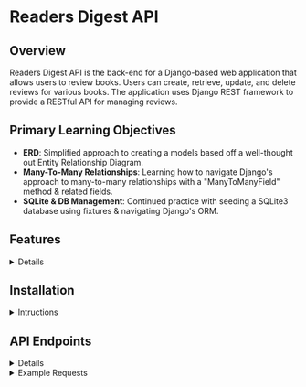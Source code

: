 # Readers Digest API

## Overview

Readers Digest API is the back-end for a Django-based web application that allows users to review books. Users can create, retrieve, update, and delete reviews for various books. The application uses Django REST framework to provide a RESTful API for managing reviews.

## Primary Learning Objectives

- **ERD**: Simplified approach to creating a models based off a well-thought out Entity Relationship Diagram.
- **Many-To-Many Relationships**: Learning how to navigate Django's approach to many-to-many relationships with a "ManyToManyField" method & related fields. 
- **SQLite & DB Management**: Continued practice with seeding a SQLite3 database using fixtures & navigating Django's ORM.

## Features

<details>
    
- **User Authentication**: Secure user authentication and authorization.
- **Book Details**: Users can create, read, update and delete books they want to keep track of.
- **Book Reviews**: Users can create, read, update, and delete reviews for books.
- **CORS Support**: Configured to handle Cross-Origin Resource Sharing (CORS) for frontend integration.
</details>

## Installation
<details>
<summary>Intructions</summary>

1. **Clone the repository**:
    ```sh
    git clone https://github.com/yourusername/readers-digest.git
    cd readers-digest
    ```

2. **Create a virtual environment**:
    ```sh
    pipenv shell
    ```

3. **Install dependencies**:
    ```sh
    pip install
    ```

4. **Apply migrations**:
    ```sh
    python manage.py migrate
    ```

6. **Run the development server**:
    ```sh
    python manage.py runserver
    ```
</details>

## API Endpoints

<details>
<summary>Details</summary>

### Authentication

- **Login**: `/digestapi/auth/login/`
- **Logout**: `/digestapi/auth/logout/`

### Reviews

- **List Reviews**: `GET /digestapi/reviews/`
- **Create Review**: `POST /digestapi/reviews/`
- **Retrieve Review**: `GET /digestapi/reviews/{id}/`
- **Update Review**: `PUT /digestapi/reviews/{id}/`
- **Delete Review**: `DELETE /digestapi/reviews/{id}/`

</details>

<details>
<summary>Example Requests</summary>

## Example POST Request for Creating a Book

```json
{
    "title": "The Neverending Story",
    "author": "Edwin R. Billows",
    "isbn_number": "8573282904",
    "cover_image": "http://www.allbooks.com/neverendingstory/images/cover.png",
    "categories": [3, 5]
}
```

## Example POST Request for Creating a Review

```json
{
    "book_id": 1,
    "user_id": 1,
    "rating": 5,
    "comment": "An absolute masterpiece! Couldn't put it down."
}
```
</details>
